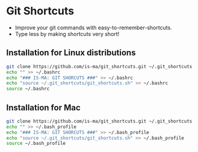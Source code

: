 # Git Shortcuts

* Improve your git commands with easy-to-remember-shortcuts.
* Type less by making shortcuts very short!

## Installation for Linux distributions

```bash
git clone https://github.com/is-ma/git_shortcuts.git ~/.git_shortcuts
echo "" >> ~/.bashrc
echo "### IS-MA: GIT SHORCUTS ###" >> ~/.bashrc
echo "source ~/.git_shortcuts/git_shortcuts.sh" >> ~/.bashrc
source ~/.bashrc
```

## Installation for Mac

```bash
git clone https://github.com/is-ma/git_shortcuts.git ~/.git_shortcuts
echo "" >> ~/.bash_profile
echo "### IS-MA: GIT SHORCUTS ###" >> ~/.bash_profile
echo "source ~/.git_shortcuts/git_shortcuts.sh" >> ~/.bash_profile
source ~/.bash_profile
